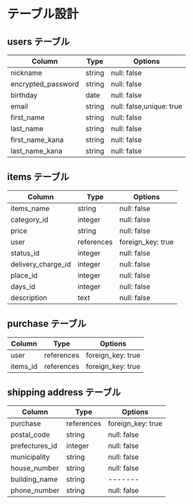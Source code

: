 # テーブル設計

## users テーブル

|Column|Type|Options|
|--------|-----|--------|
|nickname|string|null: false|
|encrypted_password|string|null: false|
|birthday|date|null: false|
|email|string|null: false,unique: true|
|first_name|string|null: false|
|last_name|string|null: false|
|first_name_kana|string|null: false|
|last_name_kana|string|null: false|


## items テーブル

|Column|Type|Options|
|--------|-----|--------|
|items_name|string|null: false|
|category_id|integer|null: false|
|price|string|null: false|
|user|references|foreign_key: true|
|status_id|integer|null: false|
|delivery_charge_id|integer|null: false|
|place_id|integer|null: false|
|days_id|integer|null: false|
|description|text|null: false|

## purchase テーブル

|Column|Type|Options|
|--------|-----|--------|
|user|references|foreign_key: true|
|items_id|references|foreign_key: true|

## shipping address テーブル

|Column|Type|Options|
|--------|-----|--------|
|purchase|references|foreign_key: true|
|postal_code|string|null: false|
|prefectures_id|integer|null: false|
|municipality|string|null: false|
|house_number|string|null: false|
|building_name|string|-------|
|phone_number|string|null: false|